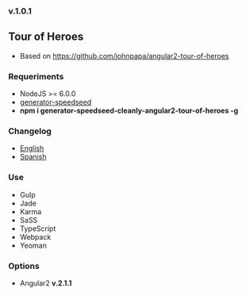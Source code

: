 ### v.1.0.1

## Tour of Heroes
- Based on https://github.com/johnpapa/angular2-tour-of-heroes

### Requeriments
- NodeJS >= 6.0.0
- [generator-speedseed](https://www.npmjs.com/package/generator-speedseed)
- **npm i generator-speedseed-cleanly-angular2-tour-of-heroes -g**

### Changelog
- [English](https://github.com/ifedu/generator-speedseed-cleanly-angular2-tour-of-heroes/blob/master/docs/CHANGELOG/EN_US.md)
- [Spanish](https://github.com/ifedu/generator-speedseed-cleanly-angular2-tour-of-heroes/blob/master/docs/CHANGELOG/ES.md)

### Use
- Gulp
- Jade
- Karma
- SaSS
- TypeScript
- Webpack
- Yeoman

### Options
- Angular2 **v.2.1.1**